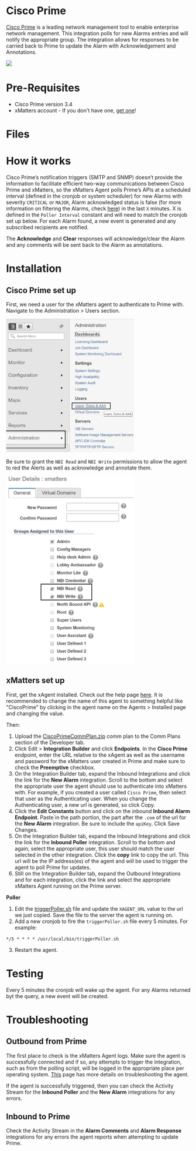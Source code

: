 # Cisco Prime
[Cisco Prime](https://www.cisco.com/c/en/us/products/cloud-systems-management/prime-infrastructure/index.html) is a leading network management tool to enable enterprise network management. This integration polls for new Alarms entries and will notify the appropriate group. The integration allows for responses to be carried back to Prime to update the Alarm with Acknowledgement and Annotations. 

<kbd>
  <img src="https://github.com/xmatters/xMatters-Labs/raw/master/media/disclaimer.png">
</kbd>

# Pre-Requisites
* Cisco Prime version 3.4
* xMatters account - If you don't have one, [get one](https://www.xmatters.com)!

# Files


# How it works

Cisco Prime’s notification triggers (SMTP and SNMP) doesn’t provide the information to facilitate efficient two-way communications between Cisco Prime and xMatters, so the xMatters Agent polls Prime’s APIs at a scheduled interval (defined in the cronjob or system scheduler) for new Alarms with severity `CRITICAL` or `MAJOR`, Alarm acknowledged status is false  (for more information on filtering the Alarms, check [here](https://d1nmyq4gcgsfi5.cloudfront.net/media/pi_3_4_devnet/api/v4/index.html@id=filtering-doc.html)) in the last `X` minutes. X is defined in the `Poller Interval` constant and will need to match the cronjob set up below. For each Alarm found, a new event is generated and any subscribed recipients are notified.



The **Acknowledge** and **Clear** responses will acknowledge/clear the Alarm and any comments will be sent back to the Alarm as annotations.
# Installation


## Cisco Prime set up

First, we need a user for the xMatters agent to authenticate to Prime with. Navigate to the Administration > Users section.

<kbd>
	<img src="/media/prime_admin_users.jpg" width="350"/>
</kbd>

Be sure to grant the `NBI Read` and `NBI Write` permissions to allow the agent to red the Alerts as well as acknowledge and annotate them. 

<kbd>
	<img src="/media/prime_admin_user_details.jpg" width="350"/>
</kbd>



## xMatters set up

First, get the xAgent installed. Check out the help page [here](https://help.xmatters.com/ondemand/xmodwelcome/xmattersagent/xmatters-agent-topic.htm). It is recommended to change the name of this agent to something helpful like "CiscoPrime" by clicking in the agent name on the Agents > Installed page and changing the value. 

Then:
1. Upload the [CiscoPrimeCommPlan.zip](CiscoPrimeCommPlan.zip) comm plan to the Comm Plans section of the Developer tab. 
2. Click Edit > **Integration Builder** and click **Endpoints**. In the **Cisco Prime** endpoint, enter the URL relative to the xAgent as well as the username and password for the xMatters user created in Prime and make sure to check the **Preemptive** checkbox. 
3. On the Integration Builder tab, expand the Inbound Integrations and click the link for the **New Alarm** integration. Scroll to the bottom and select the appropriate user the agent should use to authenticate into xMatters with. For example, if you created a user called `Cisco Prime`, then select that user as the Authenticating user. When you change the Authenticating user, a new url is generated, so click Copy. 
4. Click the **Edit Constants** button and click on the inbound **Inbound Alarm Endpoint**. Paste in the path portion, the part after the `.com` of the url for the **New Alarm** integration. Be sure to include the `apiKey`. Click Save Changes. 
5. On the Integration Builder tab, expand the Inbound Integrations and click the link for the **Inbound Poller** integration. Scroll to the bottom and again, select the appropriate user, this user should match the user selected in the other integration. Click the **copy** link to copy the url. This url will be the IP address(es) of the agent and will be used to trigger the agent to poll Prime for updates. 
6. Still on the Integration Builder tab, expand the Outbound Integrations and for each integration, click the link and select the appropriate xMatters Agent running on the Prime server. 

**Poller**
1. Edit the [triggerPoller.sh](triggerPoller.sh) file and update the `XAGENT_URL` value to the url we just copied. Save the file to the server the agent is running on. 
2. Add a new cronjob to fire the `triggerPoller.sh` file every 5 minutes. For example:

```
*/5 * * * * /usr/local/bin/triggerPoller.sh
```

3. Restart the agent. 

# Testing
Every 5 minutes the cronjob will wake up the agent. For any Alarms returned byt the query, a new event will be created. 

# Troubleshooting
## Outbound from Prime
The first place to check is the xMatters Agent logs. Make sure the agent is successfully connected and if so, any attempts to trigger the integration, such as from the polling script, will be logged in the appropriate place per operating system. [This](https://help.xmatters.com/ondemand/xmodwelcome/xmattersagent/monitor-xmatters-agent.htm) page has more details on troubleshooting the agent. 

If the agent is successfully triggered, then you can check the Activity Stream for the **Inbound Poller** and the **New Alarm** integrations for any errors. 

## Inbound to Prime
Check the Activity Stream in the **Alarm Comments** and **Alarm Response** integrations for any errors the agent reports when attempting to update Prime. 

